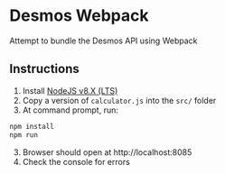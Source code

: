 # Desmos Webpack

Attempt to bundle the Desmos API using Webpack

## Instructions

1. Install [NodeJS v8.X (LTS)](https://nodejs.org/en/download/)
2. Copy a version of `calculator.js` into the `src/` folder
2. At command prompt, run:  
```cmd
npm install
npm run
```
3. Browser should open at http://localhost:8085
4. Check the console for errors